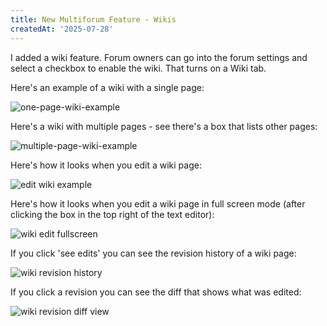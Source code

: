 ```yaml
---
title: New Multiforum Feature - Wikis
createdAt: '2025-07-28'
---
```


I added a wiki feature. Forum owners can go into the forum settings and select a checkbox to enable the wiki. That turns on a Wiki tab.

Here's an example of a wiki with a single page:

![one-page-wiki-example](/posts/new-feature-wikis/one-page-wiki-example.png)

Here's a wiki with multiple pages - see there's a box that lists other pages:

![multiple-page-wiki-example](/posts/new-feature-wikis/wiki-multiple-pages.png)

Here's how it looks when you edit a wiki page:

![edit wiki example](/posts/new-feature-wikis/edit-wiki-example.png)

Here's how it looks when you edit a wiki page in full screen mode (after clicking the box in the top right of the text editor):

![wiki edit fullscreen](/posts/new-feature-wikis/wiki-edit-fullscreen.png)

If you click 'see edits' you can see the revision history of a wiki page:

![wiki revision history](/posts/new-feature-wikis/wiki-revision-history.png)

If you click a revision you can see the diff that shows what was edited:

![wiki revision diff view](/posts/new-feature-wikis/wiki-diff-view.png)
